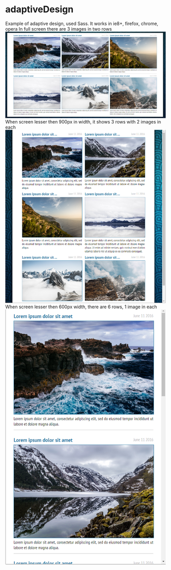 # adaptiveDesign
Example of adaptive design, used Sass. It works in ie8+, firefox, chrome, opera
In full screen there are 3 images in two rows
![alt tag](https://github.com/anisa07/adaptiveDesign/blob/master/screenshots/scr1.png?raw=true)
When screen lesser then 900px in width, it shows 3 rows with 2 images in each
![alt tag](https://github.com/anisa07/adaptiveDesign/blob/master/screenshots/scr2.png?raw=true)
When screen lesser then 600px width, there are 6 rows, 1 image in each
![alt tag](https://github.com/anisa07/adaptiveDesign/blob/master/screenshots/scr3.png?raw=true)
